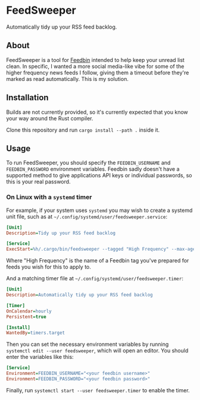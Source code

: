 # FeedSweeper

Automatically tidy up your RSS feed backlog.

## About

FeedSweeper is a tool for [Feedbin](https://feedbin.com) intended to help keep your unread list clean. In specific, I wanted a more social media-like vibe for some of the higher frequency news feeds I follow, giving them a timeout before they're marked as read automatically. This is my solution.

## Installation

Builds are not currently provided, so it's currently expected that you know your way around the Rust compiler.

Clone this repository and run `cargo install --path .` inside it.

## Usage

To run FeedSweeper, you should specify the `FEEDBIN_USERNAME` and `FEEDBIN_PASSWORD` environment variables. Feedbin sadly doesn't have a supported method to give applications API keys or individual passwords, so this is your real password.

### On Linux with a `systemd` timer

For example, if your system uses `systemd` you may wish to create a systemd unit file, such as at `~/.config/systemd/user/feedsweeper.service`:

```ini
[Unit]
Description=Tidy up your RSS feed backlog

[Service]
ExecStart=%h/.cargo/bin/feedsweeper --tagged "High Frequency" --max-age 1w
```

Where "High Frequency" is the name of a Feedbin tag you've prepared for feeds you wish for this to apply to.

And a matching timer file at `~/.config/systemd/user/feedsweeper.timer`:

```ini
[Unit]
Description=Automatically tidy up your RSS feed backlog

[Timer]
OnCalendar=hourly
Persistent=true

[Install]
WantedBy=timers.target
```

Then you can set the necessary environment variables by running `systemctl edit --user feedsweeper`, which will open an editor. You should enter the variables like this:

```ini
[Service]
Environment=FEEDBIN_USERNAME="<your feedbin username>"
Environment=FEEDBIN_PASSWORD="<your feedbin password>"
```

Finally, run `systemctl start --user feedsweeper.timer` to enable the timer.
